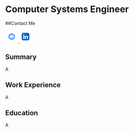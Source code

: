 # Computer Systems Engineer

##Contact Me
<div>
  <a href="mailto:luiske83@outlook.es">
    <img src="/assets/img/mail-icon.png" alt="Email" style="width:40px;height:40px;">
  </a>
  <a href="https://www.linkedin.com/in/luis-kendall-segura-paniagua/">
    <img src="/assets/img/linkedin-icon.png" alt="LinkedIn" style="width:40px;height:40px;">
  </a>
</div>

## Summary
A

## Work Experience
A

## Education
A
